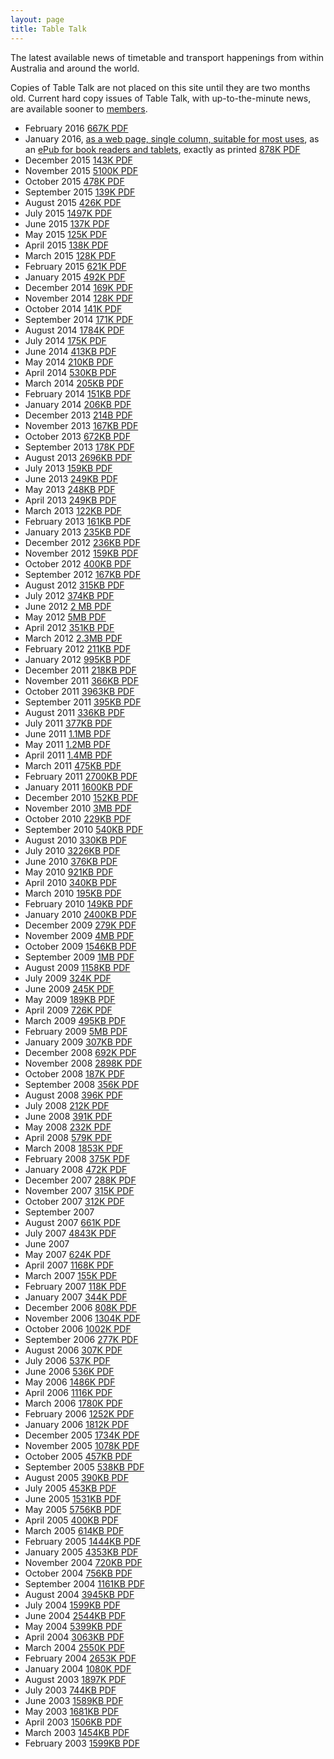 ```yaml
---
layout: page
title: Table Talk
---
```

The latest available news of timetable and transport happenings from within Australia and around the world.

Copies of Table Talk are not placed on this site until they are two months old. Current hard copy issues of Table Talk, with up-to-the-minute news, are available sooner to [members](membship.htm#membership).

* February 2016 [667K PDF](ATA%20Table%20Talk%20201602%20February.pdf)
* January 2016, [as a web page, single column, suitable for most uses](ttalk201601.htm),
as an [ePub for book readers and tablets](ttalk201601.epub), exactly as printed
[878K PDF](ATA%20Table%20Talk%20201601%20January.pdf)
* December 2015 [143K PDF](ATA%20Table%20Talk%20201512%20December.pdf)
* November 2015 [5100K PDF](ATA%20Table%20Talk%20201511%20November.pdf)
* October 2015 [478K PDF](ATA%20Table%20Talk%20201510%20October.pdf)
* September 2015 [139K PDF](ATA%20Table%20Talk%20201509%20September.pdf)
* August 2015 [426K PDF](ATA%20Table%20Talk%20201508%20August.pdf)
* July 2015 [1497K PDF](ATA%20Table%20Talk%20201507%20July.pdf)
* June 2015 [137K PDF](ATA%20Table%20Talk%20201506%20June.pdf)
* May 2015 [125K PDF](ATA%20Table%20Talk%20201505%20May.pdf)
* April 2015 [138K PDF](ATA%20Table%20Talk%20201504%20April.pdf)
* March 2015 [128K PDF](ATA%20Table%20Talk%20201503%20March.pdf)
* February 2015 [621K PDF](ATA%20Table%20Talk%20201502%20February.pdf)
* January 2015 [492K PDF](ATA%20Table%20Talk%20201501%20January.pdf)
* December 2014 [169K PDF](ATA%20Table%20Talk%202014%20December.pdf)
* November 2014 [128K PDF](ATA%20Table%20Talk%202014%20Nov.pdf)
* October 2014 [141K PDF](ATA%20Table%20Talk%202014%20Oct.pdf)
* September 2014 [171K PDF](ATA%20Table%20Talk%202014%20Sept.pdf)
* August 2014 [1784K PDF](ATA%20Table%20Talk%202014%20August.pdf)
* July 2014 [175K PDF](ATA%20Table%20Talk%202014%20July.pdf)
* June 2014 [413KB PDF](ATA%20Table%20Talk%202014%20June.pdf)
* May 2014 [210KB PDF](ATA%20Table%20Talk%202014%20May.pdf)
* April 2014 [530KB PDF](2014%20April.pdf)
* March 2014 [205KB PDF](Table%20Talk%202014%20March.pdf)
* February 2014 [151KB PDF](Table%20Talk%202014%20February.pdf)
* January 2014 [206KB PDF](Table%20Talk%202014%20January.pdf)
* December 2013 [214B PDF](Table%20Talk%202013%20December.pdf)
* November 2013 [167KB PDF](Table%20Talk%202013%20November.pdf)
* October 2013 [672KB PDF](Table%20Talk%202013%20October.pdf)
* September 2013 [178K PDF](Table%20Talk%202013%20Sept.pdf)
* August 2013 [2696KB PDF](Table%20Talk%202013%20August.pdf)
* July 2013 [159KB PDF](Table%20Talk%202013%20July.pdf)
* June 2013 [249KB PDF](Table%20Talk%202013%20June.pdf)
* May 2013 [248KB PDF](Table%20Talk%202013%20May.pdf)
* April 2013 [249KB PDF](Table%20Talk%202013%20April.pdf)
* March 2013 [122KB PDF](Table%20Talk%202013%20March.pdf)
* February 2013 [161KB PDF](Table%20talk%202013%20February.pdf)
* January 2013 [235KB PDF](Table%20Talk%202013%20January.pdf)
* December 2012 [236KB PDF](Table%20Talk%202012%20December.pdf)
*  November 2012 [159KB PDF](Table%20Talk%202012%20November.pdf)
* October 2012 [400KB PDF](Table%20Talk%202012%20October.pdf)
* September 2012 [167KB PDF](Table%20Talk%202012%20Sept.pdf)
* August 2012 [315KB PDF](Table%20Talk%202012%20August.pdf)
* July 2012 [374KB PDF](TableTalk%202012%20July.pdf)
* June 2012 [2 MB PDF](Table%20Talk%202012%20June.pdf)
* May 2012 [5MB PDF](Table%20Talk%202012%20May.pdf)
* April 2012 [351KB PDF](Table%20Talk%202012%20April.pdf)
* March 2012 [2.3MB PDF](Table%20Talk%20March%202012.pdf)
* February 2012 [211KB PDF](Table%20Talk%202012%20February.pdf)
* January 2012 [995KB PDF](Table%20Talk%202012%20January.pdf)
* December 2011 [218KB PDF](Table%20Talk%202011%20December.pdf)
* November 2011 [366KB PDF](Table%20Talk%202011%20Nov.pdf)
* October 2011 [3963KB PDF](Table%20Talk%202011%20Oct.pdf)
* September 2011 [395KB PDF](Table%20Talk%202011%20Sept.pdf)
* August 2011 [336KB PDF](Table%20Talk%202011%20August.pdf)
* July 2011 [377KB PDF](Table%20Talk%202011%20July.pdf)
* June 2011 [1.1MB PDF](Table%20Talk%202011%20June.pdf)
* May 2011 [1.2MB PDF](Table%20Talk%202011%20May.pdf)
* April 2011 [1.4MB PDF](Table%20Talk%202011%20April.pdf)
* March 2011 [475KB PDF](Table%20Talk%202011%20March.pdf)
* February 2011 [2700KB PDF](Table%20Talk%202011%20February.pdf)
* January 2011 [1600KB PDF](Table%20Talk%20January%202011.pdf)
* December 2010 [152KB PDF](Table%20Talk%202010%20December.pdf)
* November 2010 [3MB PDF](Table%20Talk%202010%20November.pdf)
* October 2010 [229KB PDF](Table%20Talk%202010%20October.pdf)
* September 2010 [540KB PDF](Table%20Talk%202010%20Sept.pdf)
* August 2010 [330KB PDF](Table%20Talk%202010%20August.pdf)
* July 2010 [3226KB PDF](Table%20Talk%202010%20July.pdf)
* June 2010 [376KB PDF](Table%20Talk%20June%202010.pdf)
* May 2010 [921KB PDF](TableTalk%20May%202010.pdf)
* April 2010 [340KB PDF](Table%20talk%20April%202010.pdf)
* March 2010 [195KB PDF](Table%20talk%20March%202010.pdf)
* February 2010 [149KB PDF](Table%20Talk%202010%20Feb.pdf)
* January 2010 [2400KB PDF](Table%20Talk%202010%20January.pdf)
* December 2009 [279K PDF](Table_Talk_2009_December.pdf)
* November 2009 [4MB PDF](Table%20Talk%202009%20November.pdf)
* October 2009 [1546KB PDF](Table%20Talk%202009%20October.pdf)
* September 2009 [1MB PDF](Table%20Talk%202009%20Sept.pdf)
* August 2009 [1158KB PDF](Table%20Talk%202009%20August.pdf)
* July 2009 [324K PDF](Table%20Talk%202009%20July.pdf)
* June 2009 [245K PDF](Table%20Talk%202009%20June.pdf)
* May 2009 [189KB PDF](Table%20Talk%202009%20May.pdf)
* April 2009 [726K PDF](Table%20Talk%202009%20April.pdf)
* March 2009 [495KB PDF](Table%20Talk%20Mar%202009.pdf)
* February 2009 [5MB PDF](Table%20Talk%20Feb%202009.pdf)
* January 2009 [307KB PDF](Table%20Talk%20Jan%202009.pdf)
* December 2008 [692K PDF](Table%20Talk%20Dec%202008.pdf)
* November 2008 [2898K PDF](Table%20Talk%20Nov%202008.pdf)
* October 2008 [187K PDF](Table%20Talk%20Oct%202008.pdf)
* September 2008 [356K PDF](Table%20Talk%20Sept%202008.pdf)
* August 2008 [396K PDF](Table%20Talk%20August%202008.pdf)
* July 2008 [212K PDF](Table%20Talk%20July%202008.pdf)
* June 2008 [391K PDF](Table%20Talk%20June%202008.pdf)
* May 2008 [232K PDF](Table%20Talk%20May%202008.pdf)
* April 2008 [579K PDF](Table%20Talk%20April%202008.pdf)
* March 2008 [1853K PDF](Table%20Talk%20March%202008.pdf)
* February 2008 [375K PDF](Table%20Talk%20February%202008.pdf)
* January 2008 [472K PDF](Table%20Talk%20January%202008.pdf)
* December 2007 [288K PDF](Table%20Talk%20Dec%202007.pdf)
* November 2007 [315K PDF](Table%20Talk%20November%202007.pdf)
* October 2007 [312K PDF](Table%20Talk%20October%202007.pdf)
* September 2007
* August 2007 [661K PDF](Table%20Talk%20August%202007.pdf)
* July 2007 [4843K PDF](Table%20Talk%20July%202007.pdf)
* June 2007
* May 2007 [624K PDF](Table%20Talk%20May%202007.pdf)
* April 2007 [1168K PDF](Table%20Talk%20April%202007.pdf)
* March 2007 [155K PDF](Table%20Talk%20March%202007.pdf)
* February 2007 [118K PDF](Table%20Talk%20February%202007.pdf)
* January 2007 [344K PDF](Table%20Talk%20January%202007.pdf)
* December 2006 [808K PDF](Table%20Talk%20Dec%202006.pdf)
* November 2006 [1304K PDF](Table%20Talk%20November%202006.pdf)
* October 2006 [1002K PDF](Table%20Talk%20October%202006.pdf)
* September 2006 [277K PDF](Table%20Talk%20Sept%202006.pdf)
* August 2006 [307K PDF](Table%20Talk%20August%202006.pdf)
* July 2006 [537K PDF](Table%20Talk%20July%202006.pdf)
* June 2006 [536K PDF](Table%20Talk%20June%202006.pdf)
* May 2006 [1486K PDF](Table%20Talk%20May%202006.pdf)
* April 2006 [1116K PDF](Table%20Talk%20April%202006.pdf)
* March 2006 [1780K PDF](Table%20Talk%20March%202006.pdf)
* February 2006 [1252K PDF](Table%20Talk%20Feb%202006.pdf)
* January 2006 [1812K PDF](Table%20Talk%20Jan%202006.pdf)
* December 2005 [1734K PDF](Table%20Talk%20Dec%202005.pdf)
* November 2005 [1078K PDF](Table%20Talk%20Nov%202005.pdf)
* October 2005 [457KB PDF](Table%20Talk%20October%202005.pdf)
* September 2005 [538KB PDF](Table%20Talk%20Sep%202005.pdf)
* August 2005 [390KB PDF](Table%20Talk%20Aug%202005.pdf)
* July 2005 [453KB PDF](Table%20Talk%20Jul%202005.pdf)
* June 2005 [1531KB PDF](Table%20Talk%20June%202005.pdf)
* May 2005 [5756KB PDF](Table%20Talk%20May%202005.pdf)
* April 2005 [400KB PDF](Table%20Talk%20April%202005.pdf)
* March 2005 [614KB PDF](Table%20Talk%20Mar%202005.pdf)
* February 2005 [1444KB PDF](Table%20Talk%20Feb%202005.pdf)
* January 2005 [4353KB PDF](Table%20Talk%20Jan%202005.pdf)
* November 2004 [720KB PDF](Table%20Talk%20200411.pdf)
* October 2004 [756KB PDF](Table%20Talk%20200410.pdf)
* September 2004 [1161KB PDF](Table%20Talk%20200409.pdf)
* August 2004 [3945KB PDF](Table%20Talk%20200408%20final.pdf)
* July 2004 [1599KB PDF](Table%20Talk%20200407%20final.pdf)
* June 2004 [2544KB PDF](Table%20Talk%20200406%20v2.pdf)
* May 2004 [5399KB PDF](Table%20Talk%20200405.pdf)
* April 2004 [3063KB PDF](Table%20Talk%20200404%20final.pdf)
* March 2004 [2550K PDF](Table%20Talk%20200403%20final1.pdf)
* February 2004 [2653K PDF](Table%20Talk%20200402%20final.pdf)
* January 2004 [1080K PDF](Table%20Talk%20200401%20final2.pdf)
* August 2003 [1897K PDF](Table%20Talk%20August%202003A.pdf)
* July 2003 [744KB PDF](Table%20Talk%20July%202003%20low%20res.pdf)
* June 2003 [1589KB PDF](Table%20Talk%20June%202003.pdf)
* May 2003 [1681KB PDF](Table%20Talk%20May%202003.pdf)
* April 2003 [1506KB PDF](Table%20Talk%20April%202003.pdf)
* March 2003 [1454KB PDF](Table%20Talk%20March%202003.pdf)
* February 2003 [1599KB PDF](Table%20Talk%20Feb%202003A.pdf)
